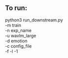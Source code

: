 ## To run:

python3 run_downstream.py \
-m train \
-n exp_name \
-u wavlm_large \
-d emotion \
-c config_file \
-f -l -1
